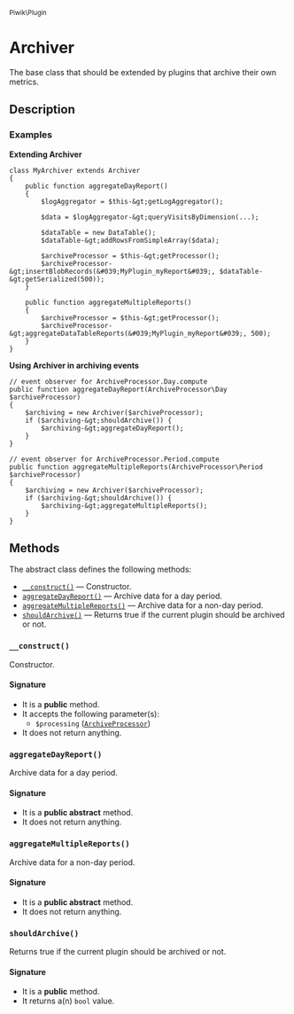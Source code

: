 <small>Piwik\Plugin</small>

Archiver
========

The base class that should be extended by plugins that archive their own metrics.

Description
-----------

### Examples

**Extending Archiver**

    class MyArchiver extends Archiver
    {
        public function aggregateDayReport()
        {
            $logAggregator = $this-&gt;getLogAggregator();
            
            $data = $logAggregator-&gt;queryVisitsByDimension(...);
            
            $dataTable = new DataTable();
            $dataTable-&gt;addRowsFromSimpleArray($data);

            $archiveProcessor = $this-&gt;getProcessor();
            $archiveProcessor-&gt;insertBlobRecords(&#039;MyPlugin_myReport&#039;, $dataTable-&gt;getSerialized(500));
        }
        
        public function aggregateMultipleReports()
        {
            $archiveProcessor = $this-&gt;getProcessor();
            $archiveProcessor-&gt;aggregateDataTableReports(&#039;MyPlugin_myReport&#039;, 500);
        }
    }

**Using Archiver in archiving events**

    // event observer for ArchiveProcessor.Day.compute
    public function aggregateDayReport(ArchiveProcessor\Day $archiveProcessor)
    {
        $archiving = new Archiver($archiveProcessor);
        if ($archiving-&gt;shouldArchive()) {
            $archiving-&gt;aggregateDayReport();
        }
    }

    // event observer for ArchiveProcessor.Period.compute
    public function aggregateMultipleReports(ArchiveProcessor\Period $archiveProcessor)
    {
        $archiving = new Archiver($archiveProcessor);
        if ($archiving-&gt;shouldArchive()) {
            $archiving-&gt;aggregateMultipleReports();
        }
    }


Methods
-------

The abstract class defines the following methods:

- [`__construct()`](#__construct) &mdash; Constructor.
- [`aggregateDayReport()`](#aggregateDayReport) &mdash; Archive data for a day period.
- [`aggregateMultipleReports()`](#aggregateMultipleReports) &mdash; Archive data for a non-day period.
- [`shouldArchive()`](#shouldArchive) &mdash; Returns true if the current plugin should be archived or not.

### `__construct()` <a name="__construct"></a>

Constructor.

#### Signature

- It is a **public** method.
- It accepts the following parameter(s):
    - `$processing` ([`ArchiveProcessor`](../../Piwik/ArchiveProcessor.md))
- It does not return anything.

### `aggregateDayReport()` <a name="aggregateDayReport"></a>

Archive data for a day period.

#### Signature

- It is a **public abstract** method.
- It does not return anything.

### `aggregateMultipleReports()` <a name="aggregateMultipleReports"></a>

Archive data for a non-day period.

#### Signature

- It is a **public abstract** method.
- It does not return anything.

### `shouldArchive()` <a name="shouldArchive"></a>

Returns true if the current plugin should be archived or not.

#### Signature

- It is a **public** method.
- It returns a(n) `bool` value.

